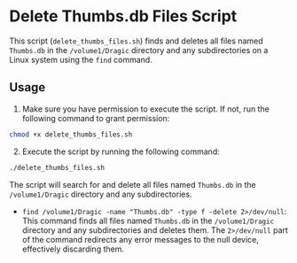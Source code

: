 # Delete Thumbs.db Files Script

This script (`delete_thumbs_files.sh`) finds and deletes all files named `Thumbs.db` in the `/volume1/Dragic` directory and any subdirectories on a Linux system using the `find` command.

## Usage
1. Make sure you have permission to execute the script. If not, run the following command to grant permission:

```bash
chmod +x delete_thumbs_files.sh
```

2. Execute the script by running the following command:

```bash
./delete_thumbs_files.sh
```

The script will search for and delete all files named `Thumbs.db` in the `/volume1/Dragic` directory and any subdirectories.

* `find /volume1/Dragic -name "Thumbs.db" -type f -delete 2>/dev/null`: This command finds all files named `Thumbs.db` in the `/volume1/Dragic` directory and any subdirectories and deletes them. The `2>/dev/null` part of the command redirects any error messages to the null device, effectively discarding them.

